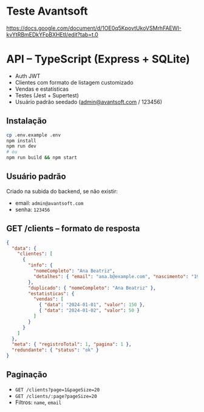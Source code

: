 # Teste Avantsoft

https://docs.google.com/document/d/1OE0q5KpovtUkoVSMrhFAEWI-kvYtRBmEDkYFpBXHEtI/edit?tab=t.0

# API – TypeScript (Express + SQLite)

- Auth JWT
- Clientes com formato de listagem customizado
- Vendas e estatísticas
- Testes (Jest + Supertest)
- Usuário padrão seedado (admin@avantsoft.com / 123456)

## Instalação
```bash
cp .env.example .env
npm install
npm run dev
# ou
npm run build && npm start
```

## Usuário padrão
Criado na subida do backend, se não existir:
- email: `admin@avantsoft.com`
- senha: `123456`

## GET /clients – formato de resposta
```json
{
  "data": {
    "clientes": [
      {
        "info": {
          "nomeCompleto": "Ana Beatriz",
          "detalhes": { "email": "ana.b@example.com", "nascimento": "1992-05-01" }
        },
        "duplicado": { "nomeCompleto": "Ana Beatriz" },
        "estatisticas": {
          "vendas": [
            { "data": "2024-01-01", "valor": 150 },
            { "data": "2024-01-02", "valor": 50 }
          ]
        }
      }
    ]
  },
  "meta": { "registroTotal": 1, "pagina": 1 },
  "redundante": { "status": "ok" }
}
```

## Paginação
- `GET /clients?page=1&pageSize=20`
- `GET /clients/:page?pageSize=20`
- Filtros: `name`, `email`
